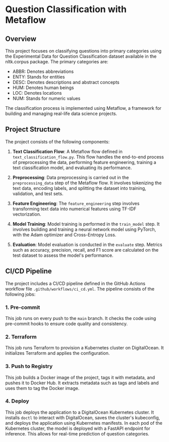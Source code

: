# Question Classification with Metaflow

## Overview

This project focuses on classifying questions into primary categories using the Experimental Data for Question Classification dataset available in the nltk.corpus package. The primary categories are:

- ABBR: Denotes abbreviations
- ENTY: Stands for entities
- DESC: Denotes descriptions and abstract concepts
- HUM: Denotes human beings
- LOC: Denotes locations
- NUM: Stands for numeric values

The classification process is implemented using Metaflow, a framework for building and managing real-life data science projects.

## Project Structure

The project consists of the following components:

1. **Text Classification Flow**: A Metaflow flow defined in `text_classification_flow.py`. This flow handles the end-to-end process of preprocessing the data, performing feature engineering, training a text classification model, and evaluating its performance.

2. **Preprocessing**: Data preprocessing is carried out in the `preprocessing_data` step of the Metaflow flow. It involves tokenizing the text data, encoding labels, and splitting the dataset into training, validation, and test sets.

3. **Feature Engineering**: The `feature_engineering` step involves transforming text data into numerical features using TF-IDF vectorization.

4. **Model Training**: Model training is performed in the `train_model` step. It involves building and training a neural network model using PyTorch, with the Adam optimizer and Cross-Entropy Loss.

5. **Evaluation**: Model evaluation is conducted in the `evaluate` step. Metrics such as accuracy, precision, recall, and F1 score are calculated on the test dataset to assess the model's performance.

## CI/CD Pipeline

The project includes a CI/CD pipeline defined in the GitHub Actions workflow file `.github/workflows/ci_cd.yml`. The pipeline consists of the following jobs:

### 1. Pre-commit

This job runs on every push to the `main` branch. It checks the code using pre-commit hooks to ensure code quality and consistency.

### 2. Terraform

This job runs Terraform to provision a Kubernetes cluster on DigitalOcean. It initializes Terraform and applies the configuration.

### 3. Push to Registry

This job builds a Docker image of the project, tags it with metadata, and pushes it to Docker Hub. It extracts metadata such as tags and labels and uses them to tag the Docker image.

### 4. Deploy

This job deploys the application to a DigitalOcean Kubernetes cluster. It installs `doctl` to interact with DigitalOcean, saves the cluster's kubeconfig, and deploys the application using Kubernetes manifests. In each pod of the Kubernetes cluster, the model is deployed with a FastAPI endpoint for inference. This allows for real-time prediction of question categories.
